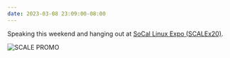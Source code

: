 ```yaml
---
date: 2023-03-08 23:09:00-08:00
---
```


Speaking this weekend and hanging out at [SoCal Linux Expo (SCALEx20)](https://socallinuxexpo.org).

![SCALE PROMO](https://kjaymiller.azureedge.net/media/Jay_Miller_Twitter_Landscape_1024x512px.jpg)
